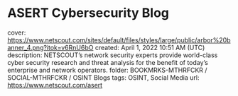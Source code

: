 # ASERT Cybersecurity Blog

cover: https://www.netscout.com/sites/default/files/styles/large/public/arbor%20banner_4.png?itok=v6RnU6bO
created: April 1, 2022 10:51 AM (UTC)
description: NETSCOUT’s network security experts provide world-class cyber security research and threat analysis for the benefit of today’s enterprise and network operators.
folder: BOOKMRKS-MTHRFCKR / SOCIAL-MTHRFCKR / OSINT Blogs
tags: OSINT, Social Media
url: https://www.netscout.com/asert